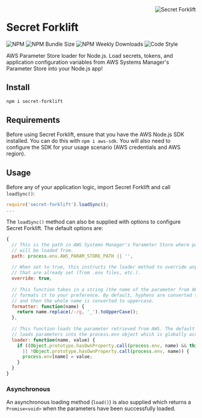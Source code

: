 <img src="https://i.imgur.com/jfrPJpQ.png?1" alt="Secret Forklift" align="right" />

# Secret Forklift

![NPM](https://img.shields.io/npm/v/secret-forklift)
![NPM Bundle Size](https://img.shields.io/bundlephobia/min/secret-forklift)
![NPM Weekly Downloads](https://img.shields.io/npm/dw/secret-forklift)
![Code Style](https://img.shields.io/badge/code%20style-airbnb-blueviolet)

AWS Parameter Store loader for Node.js. Load secrets, tokens, and application configuration variables from AWS Systems Manager's Parameter Store into your Node.js app!

## Install

```bash
npm i secret-forklift
```

## Requirements

Before using Secret Forklift, ensure that you have the AWS Node.js SDK installed. You can do this with `npm i aws-sdk`. You will also need to configure the SDK for your usage scenario (AWS credentials and AWS region).

## Usage

Before any of your application logic, import Secret Forklift and call `loadSync()`:  

```js
require('secret-forklift').loadSync();
...
```

The `loadSync()` method can also be supplied with options to configure Secret Forklift. The default options are:  

```js
{
  // This is the path in AWS Systems Manager's Parameter Store where parameters
  // will be loaded from.
  path: process.env.AWS_PARAM_STORE_PATH || '',
  
  // When set to true, this instructs the loader method to override any parameters
  // that are already set (from .env files, etc.).
  override: true,
  
  // This function takes in a string (the name of the parameter from AWS) and
  // formats it to your preference. By default, hyphens are converted to underscores
  // and then the whole name is converted to uppercase.
  formatter: function(name) {
    return name.replace(/-/g, '_').toUpperCase();
  },
  
  // This function loads the parameter retrieved from AWS. The default implementation
  // loads parameters into the process.env object which is globally access in Node.
  loader: function(name, value) {
    if ((Object.prototype.hasOwnProperty.call(process.env, name) && this.override)
      || !Object.prototype.hasOwnProperty.call(process.env, name)) {
      process.env[name] = value;
    }
  }
}
```

### Asynchronous

An asynchronous loading method (`load()`) is also supplied which returns a `Promise<void>` when the parameters have been successfully loaded.
